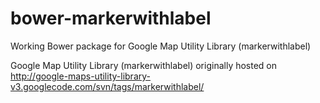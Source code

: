 bower-markerwithlabel
=====================

Working Bower package for Google Map Utility Library (markerwithlabel)

Google Map Utility Library (markerwithlabel) originally hosted on http://google-maps-utility-library-v3.googlecode.com/svn/tags/markerwithlabel/

